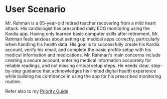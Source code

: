 # User Scenario 

Mr. Rahman is a 65-year-old retired teacher recovering from a mild heart attack. His cardiologist has prescribed daily ECG monitoring using the Kardia app. Having only learned basic computer skills after retirement, Mr. Rahman feels anxious about setting up medical apps correctly, particularly when handling his health data.
His goal is to successfully create his Kardia account, verify his email, and complete the basic profile setup with his medical information and medications. Mr. Rahman's main concerns include creating a secure account, entering medical information accurately for reliable readings, and not missing critical setup steps. He needs clear, step-by-step guidance that acknowledges his limited digital health experience while building his confidence in using the app for his prescribed monitoring routine.

Refer also to my [Priority Guide](./assets/docs/Procedure%20Ideation--Chowdhury.pdf)